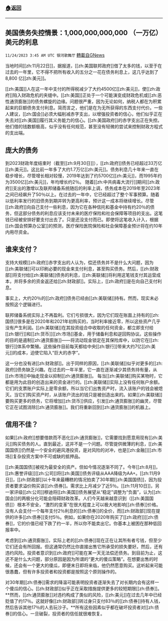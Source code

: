 ###  [:house:返回](README.md)
---


## 美国债务失控情景：1,000,000,000,000 （一万亿）美元的利息
`11/24/2023 3:45 AM UTC 银河歌舞厅` [轉載自GNews](https://gnews.org/articles/2031547)

当地时间[[zh:11月22日]]，据报道，[[zh:美国联邦政府]]借了太多的钱，以至于在过去的一年里，它不得不把所有收入的五分之一花在债务利息上，这几乎达到了 8,800 亿[[zh:美元]]。

[[zh:美国]]人在这一年中支付的所得税减少了大约4500亿[[zh:美元]]，使[[zh:政府]]陷入财政危机的夹缝中。[[zh:美国]]正处于一个可能演变成财政危机或[[zh:恶性通货膨胀]]的债务螺旋的边缘。问题很严重，因为无论如何，纳税人都在为积累起来的巨额债务支付利息。简而言之，他们是在为无所获得的东西支付代价。一些人建议，[[zh:国会]]必须大幅削减赤字支出，以增强投资者的信心，他们似乎正在失去对[[zh:美国]]履行其义务能力的信心。[[zh:美国政府]]的赤字支出正在失控。他们借的钱数额极高，似乎没有任何规范，甚至没有轻微的尝试来控制财政方程式的支出端。


## 庞大的债务
到2023财政年度结束时（截至[[zh:9月30日]]），[[zh:政府]]债务已经超过33万亿[[zh:美元]]。这比前一年多了大约1.7万亿[[zh:美元]]。债务利息几十年来一直在稳步增长，尽管增长相对较慢，2019年达到了约5700亿[[zh:美元]]，而1995年约为3500亿[[zh:美元]]，年均增长约2％。
随着[[zh:中共病毒大流行]]期间[[zh:政府]]支出的激增以及联邦储备系统随后的利率上调，债务成本在2019年至2023年之间已经飙升了50％以上。在过去的一年中，它已经超过了整个军事预算。随着以低利率发行的旧债务到期并转为更高利率，预计这一成本将继续增长。尽管[[zh:政府]]向自己支付一些利息，因为它在各种信托和基金中持有约20％的债务，但这部分债务的利息应该支付未来的医疗保险和社会保障等项目的支出。这笔钱已经被安排好要支付出去了。只是还没支付而已。即使将这笔收入计入，根据[[zh:国会预算办公室]]的预测，医疗保险医院保险和社会保障基金预计将在约10年内用尽资金。


## 谁来支付？
支持大规模[[zh:政府]]赤字支出的人认为，偿还债务并不是什么大问题，因为[[zh:美联储]]可以印刷必要的现金来支付利息，甚至购买债务。然后，[[zh:财政部]]将支付给[[zh:美联储]]债务的利息，[[zh:美联储]]将利用这笔钱支付其运营成本，并将多余的资金返还给[[zh:财政部]]。实际上，[[zh:政府]]是在向自己支付利息。

事实上，大约20％的[[zh:政府]]债务已经由[[zh:美联储]]持有。然而，现实未必按照这个逻辑进行。

联邦储备系统实际上不再盈利。它们亏损很大，因为它们现在账面上持有的[[zh:国债]]很多是在2020年和2021年初购买的，当时利率接近零，所以这些资产几乎没有产生利润。[[zh:美联储]]在其投资组合中收取的任何资金，都立即支付给[[zh:银行]]和[[zh:货币]][[zh:市场]]基金，用于储备利息和逆回购协议。这些操作的目的是遏制[[zh:通货膨胀]]——将流动现金锁定在其保险库中，以防它在[[zh:银行]]体系中繁殖。这些操作目前每天都给中央[[zh:银行]]带来大约7亿[[zh:美元]]的成本，迫使它陷入“巨大的赤字”。

这一分也没有进[[zh:财政部]]。出于同样的原因，[[zh:美联储]]似乎对更多的[[zh:政府]]债务缺乏兴趣。在过去的一年半里，它一直在逐渐减少其债务持有量，从[[zh:市场]]中抽走现金以抑制[[zh:通货膨胀]]。
每当[[zh:美联储]]购买某物时，它都是用为此目的创造出来的资金进行的。[[zh:美联储]]实际上没有任何账户余额。它们的支票账户实际上是零余额，所以当它们出售资产时，流入该账户的钱会被熄灭。当它们购买资产时，从该账户流出的钱只是被创造出来的。如果[[zh:美联储]]要购买更多的债务，它将增加[[zh:货币]]供应，引发[[zh:通货膨胀]]的幽灵，尽管它正在试图消除[[zh:通货膨胀]]。我们将重新回到[[zh:通货膨胀]]的机器上。


## 信用不佳？
如果[[zh:政府]]想要借款而不恶化[[zh:通货膨胀]]，它需要找到愿意用现有[[zh:美元]]购买债务的人。直到最近，这并不是一个问题。尽管提供微薄的利息，[[zh:美国国债]]仍然是一个安全的避风港投资，是对风险的对冲，也是[[zh:金融]][[zh:市场]]复杂投资方案中不可或缺的抵押品。

[[zh:美国国债]]被视为最安全的资产。但如今情况逐渐不同了。今年[[zh:8月]]，[[zh:惠誉评级]][[zh:公司]]将[[zh:美国]]债务评级从AAA降级为AA+。[[zh:11月9日]]，[[zh:财政部]]以十年来最糟糕的情况拍卖了30年期[[zh:美国国债]]，因为投资者要求溢价购买该[[zh:债券]]。需求比上月减少了近5％。[[zh:11月10日]]，另一家评级[[zh:公司]]穆迪将[[zh:美国]]债务展望从“稳定”调整为“负面”，认为[[zh:国会]]的两极分化可能会阻碍财政改革。人们今天越来越意识到（[[zh:美国国债]]）根本不安全，“激烈的变革”在很大程度上可以极大地影响[[zh:债券]]价格。没有人会支付一个每年支付2％利息的[[zh:债券]]的全价，而[[zh:财政部]]现在提供的许多[[zh:债券]]支付5％。例如，如果你在2020年购买了[[zh:政府]][[zh:债券]]，它的价值已经下跌了约一半，所以你不能卖出它。你基本上被困在那种低回报率中。

考虑到[[zh:通货膨胀]]，实际上老的[[zh:债券]]现在正在让其所有者亏钱，但至少它们还会有所回报。但这通常仍然比你直接出售它所承受的损失要好。然后，还有违约风险。投资者意识到[[zh:政府]]可能在某一天无法偿还债务。到目前为止，这还不是什么大问题，部分原因是因为所谓的“更大的傻瓜策略”。在想要出售的时候，还会有一个更大的傻瓜，即便末日即将来临，他仍然愿意购买。这听起来可能很愚蠢，但有许多投资者和投资都是按照这个原则操作的。

对30年期[[zh:债券]]需求的降温可能表明投资者逐渐失去了对长期内会有这样一个傻瓜的信心。[[zh:财政部]]似乎正在采取措施提供更多的较短期限[[zh:债券]]。**然而，[[zh:通货膨胀]]对违约构成了类似的风险，[[zh:美元]]在过去几年中已经贬值了约17％。这就好像[[zh:财政部]]转过身只支付83％的[[zh:债券]]持有人钱，然后告诉其他17％的人去玩沙子。**所有这些因素似乎都在破坏投资者对[[zh:债券]]的信心。一旦破裂，投资者的信任就很难恢复。
